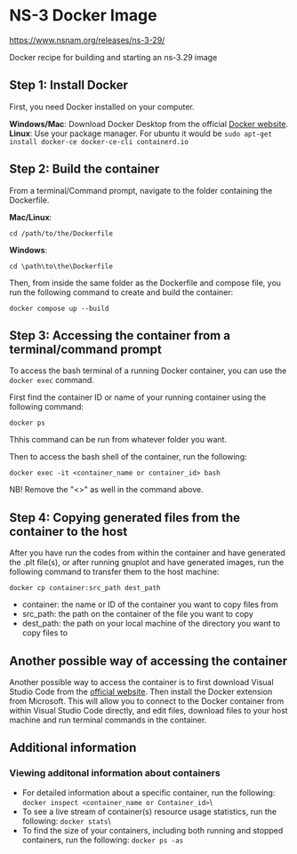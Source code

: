 # NS-3 Docker Image
https://www.nsnam.org/releases/ns-3-29/

Docker recipe for building and starting an ns-3.29 image

## Step 1: Install Docker
First, you need Docker installed on your computer.

**Windows/Mac**: Download Docker Desktop from the official [Docker website](https://docs.docker.com/get-docker/).\
**Linux**: Use your package manager. For ubuntu it would be ```sudo apt-get install docker-ce docker-ce-cli containerd.io```


## Step 2: Build the container
From a terminal/Command prompt, navigate to the folder containing the Dockerfile.

**Mac/Linux**:
```
cd /path/to/the/Dockerfile
```
**Windows**:
```
cd \path\to\the\Dockerfile
```

Then, from inside the same folder as the Dockerfile and compose file, you run the following command to create and build the container:
```
docker compose up --build
```

## Step 3: Accessing the container from a terminal/command prompt
To access the bash terminal of a running Docker container, you can use the ```docker exec``` command.

First find the container ID or name of your running container using the following command:
```
docker ps
```
Thhis command can be run from whatever folder you want.

Then to access the bash shell of the container, run the following:
```
docker exec -it <container_name or container_id> bash
```
NB! Remove the "<>" as well in the command above.

## Step 4: Copying generated files from the container to the host
After you have run the codes from within the container and have generated the .plt file(s), or after running gnuplot and have generated images, run the following command to transfer them to the host machine:
```
docker cp container:src_path dest_path
```
- container: the name or ID of the container you want to copy files from
- src_path: the path on the container of the file you want to copy
- dest_path: the path on your local machine of the directory you want to copy files to

## Another possible way of accessing the container
Another possible way to access the container is to first download Visual Studio Code from the [official website](https://code.visualstudio.com/). Then install the Docker extension from Microsoft. This will allow you to connect to the Docker container from within Visual Studio Code directly, and edit files, download files to your host machine and run terminal commands in the container.

## Additional information

### Viewing additonal information about containers
- For detailed information about a specific container, run the following: ```docker inspect <container_name or Container_id>```\
- To see a live stream of container(s) resource usage statistics, run the following: ```docker stats```\
- To find the size of your containers, including both running and stopped containers, run the following: ```docker ps -as```